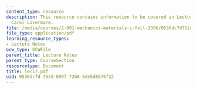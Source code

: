 ```yaml
---
content_type: resource
description: This resource contains information to be covered in Lecture 17 by Prof.
  Carol Livermore.
file: /media/courses/2-001-mechanics-materials-i-fall-2006/0536dc7d752d099f72b85de5d8876f22_lec17.pdf
file_type: application/pdf
learning_resource_types:
- Lecture Notes
ocw_type: OCWFile
parent_title: Lecture Notes
parent_type: CourseSection
resourcetype: Document
title: lec17.pdf
uid: 0536dc7d-752d-099f-72b8-5de5d8876f22
---
```

